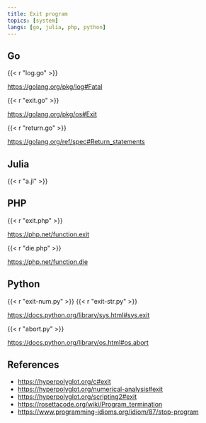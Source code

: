 ```yaml
---
title: Exit program
topics: [system]
langs: [go, julia, php, python]
---
```


## Go

{{< r "log.go" >}}

<https://golang.org/pkg/log#Fatal>

{{< r "exit.go" >}}

<https://golang.org/pkg/os#Exit>

{{< r "return.go" >}}

<https://golang.org/ref/spec#Return_statements>

## Julia

{{< r "a.jl" >}}

## PHP

{{< r "exit.php" >}}

<https://php.net/function.exit>

{{< r "die.php" >}}

<https://php.net/function.die>

## Python

{{< r "exit-num.py" >}}
{{< r "exit-str.py" >}}

<https://docs.python.org/library/sys.html#sys.exit>

{{< r "abort.py" >}}

<https://docs.python.org/library/os.html#os.abort>

## References

- <https://hyperpolyglot.org/c#exit>
- <https://hyperpolyglot.org/numerical-analysis#exit>
- <https://hyperpolyglot.org/scripting2#exit>
- <https://rosettacode.org/wiki/Program_termination>
- <https://www.programming-idioms.org/idiom/87/stop-program>
